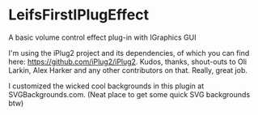 # LeifsFirstIPlugEffect
A basic volume control effect plug-in with IGraphics GUI

I'm using the iPlug2 project and its dependencies, of which you can find here: https://github.com/iPlug2/iPlug2. Kudos, thanks, shout-outs to Oli Larkin, Alex Harker and any other contributors on that. Really, great job.

I customized the wicked cool backgrounds in this plugin at SVGBackgrounds.com. (Neat place to get some quick SVG backgrounds btw)